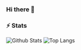 ### Hi there 👋

### ⚡ Stats
![Github Stats](https://github-readme-stats.vercel.app/api?username=SkyGopnik&count_private=true&show_icons=true&include_all_commits=true&theme=blueberry)
![Top Langs](https://github-readme-stats.vercel.app/api/top-langs/?username=SkyGopnik&layout=compact&theme=blueberry)

<!--
**SkyGopnik/SkyGopnik** is a ✨ _special_ ✨ repository because its `README.md` (this file) appears on your GitHub profile.

Here are some ideas to get you started:

- 🔭 I’m currently working on ...
- 🌱 I’m currently learning ...
- 👯 I’m looking to collaborate on ...
- 🤔 I’m looking for help with ...
- 💬 Ask me about ...
- 📫 How to reach me: ...
- 😄 Pronouns: ...
- ⚡ Fun fact: ...
-->
